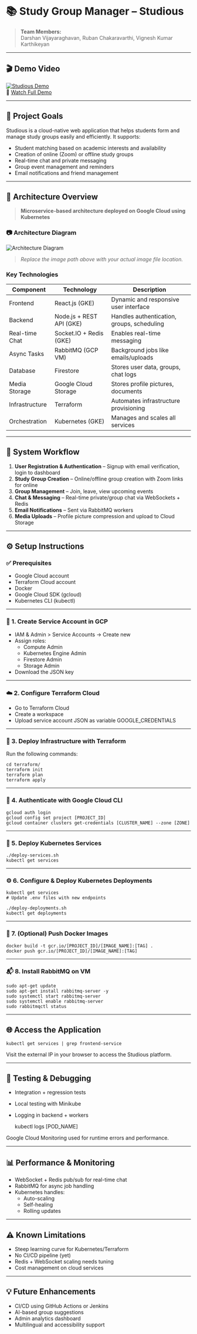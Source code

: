 # 📚 Study Group Manager – Studious

> **Team Members:**  
> Darshan Vijayaraghavan, Ruban Chakaravarthi, Vignesh Kumar Karthikeyan

---

## 🎬 Demo Video

[![Studious Demo](https://img.youtube.com/vi/hWxHUJqYAns/0.jpg)](https://www.youtube.com/watch?v=hWxHUJqYAns)  
🔗 [Watch Full Demo](https://www.youtube.com/watch?v=hWxHUJqYAns)

---

## 🎯 Project Goals

Studious is a cloud-native web application that helps students form and manage study groups easily and efficiently. It supports:

- Student matching based on academic interests and availability
- Creation of online (Zoom) or offline study groups
- Real-time chat and private messaging
- Group event management and reminders
- Email notifications and friend management

---

## 🧱 Architecture Overview

> **Microservice-based architecture deployed on Google Cloud using Kubernetes**

### 📷 Architecture Diagram

![Architecture Diagram](./Architecture-diagram.jpg)

> _Replace the image path above with your actual image file location._

### Key Technologies

| Component      | Technology               | Description                                |
| -------------- | ------------------------ | ------------------------------------------ |
| Frontend       | React.js (GKE)           | Dynamic and responsive user interface      |
| Backend        | Node.js + REST API (GKE) | Handles authentication, groups, scheduling |
| Real-time Chat | Socket.IO + Redis (GKE)  | Enables real-time messaging                |
| Async Tasks    | RabbitMQ (GCP VM)        | Background jobs like emails/uploads        |
| Database       | Firestore                | Stores user data, groups, chat logs        |
| Media Storage  | Google Cloud Storage     | Stores profile pictures, documents         |
| Infrastructure | Terraform                | Automates infrastructure provisioning      |
| Orchestration  | Kubernetes (GKE)         | Manages and scales all services            |

---

## 🔁 System Workflow

1. **User Registration & Authentication** – Signup with email verification, login to dashboard
2. **Study Group Creation** – Online/offline group creation with Zoom links for online
3. **Group Management** – Join, leave, view upcoming events
4. **Chat & Messaging** – Real-time private/group chat via WebSockets + Redis
5. **Email Notifications** – Sent via RabbitMQ workers
6. **Media Uploads** – Profile picture compression and upload to Cloud Storage

---

## ⚙️ Setup Instructions

### ✅ Prerequisites

- Google Cloud account
- Terraform Cloud account
- Docker
- Google Cloud SDK (gcloud)
- Kubernetes CLI (kubectl)

---

### 🔐 1. Create Service Account in GCP

- IAM & Admin > Service Accounts → Create new
- Assign roles:
  - Compute Admin
  - Kubernetes Engine Admin
  - Firestore Admin
  - Storage Admin
- Download the JSON key

---

### ☁️ 2. Configure Terraform Cloud

- Go to Terraform Cloud
- Create a workspace
- Upload service account JSON as variable GOOGLE_CREDENTIALS

---

### 📁 3. Deploy Infrastructure with Terraform

Run the following commands:

    cd terraform/
    terraform init
    terraform plan
    terraform apply

---

### 🔐 4. Authenticate with Google Cloud CLI

    gcloud auth login
    gcloud config set project [PROJECT_ID]
    gcloud container clusters get-credentials [CLUSTER_NAME] --zone [ZONE]

---

### 🧵 5. Deploy Kubernetes Services

    ./deploy-services.sh
    kubectl get services

---

### ⚙️ 6. Configure & Deploy Kubernetes Deployments

    kubectl get services
    # Update .env files with new endpoints

    ./deploy-deployments.sh
    kubectl get deployments

---

### 🐳 7. (Optional) Push Docker Images

    docker build -t gcr.io/[PROJECT_ID]/[IMAGE_NAME]:[TAG] .
    docker push gcr.io/[PROJECT_ID]/[IMAGE_NAME]:[TAG]

---

### 📬 8. Install RabbitMQ on VM

    sudo apt-get update
    sudo apt-get install rabbitmq-server -y
    sudo systemctl start rabbitmq-server
    sudo systemctl enable rabbitmq-server
    sudo rabbitmqctl status

---

## 🌐 Access the Application

    kubectl get services | grep frontend-service

Visit the external IP in your browser to access the Studious platform.

---

## 🧪 Testing & Debugging

- Integration + regression tests
- Local testing with Minikube
- Logging in backend + workers

  kubectl logs [POD_NAME]

Google Cloud Monitoring used for runtime errors and performance.

---

## 📊 Performance & Monitoring

- WebSocket + Redis pub/sub for real-time chat
- RabbitMQ for async job handling
- Kubernetes handles:
  - Auto-scaling
  - Self-healing
  - Rolling updates

---

## ⚠️ Known Limitations

- Steep learning curve for Kubernetes/Terraform
- No CI/CD pipeline (yet)
- Redis + WebSocket scaling needs tuning
- Cost management on cloud services

---

## 💡 Future Enhancements

- CI/CD using GitHub Actions or Jenkins
- AI-based group suggestions
- Admin analytics dashboard
- Multilingual and accessibility support
